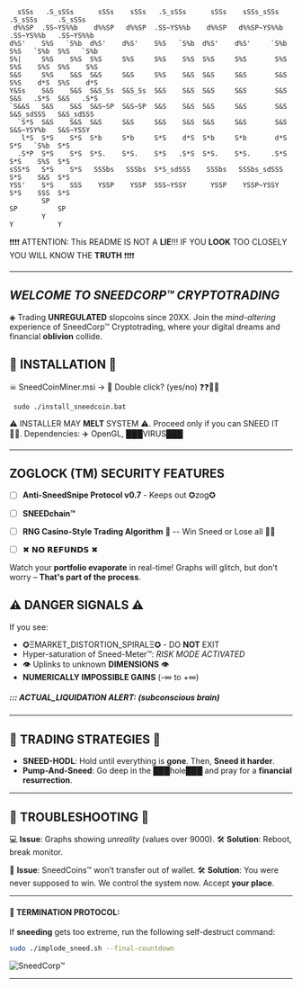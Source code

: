       sSSs   .S_sSSs      sSSs    sSSs   .S_sSSs      sSSs    sSSs_sSSs     .S_sSSs     .S_sSSs    
     d%%SP  .SS~YS%%b    d%%SP   d%%SP  .SS~YS%%b    d%%SP   d%%SP~YS%%b   .SS~YS%%b   .SS~YS%%b   
    d%S'    S%S   `S%b  d%S'    d%S'    S%S   `S%b  d%S'    d%S'     `S%b  S%S   `S%b  S%S   `S%b  
    S%|     S%S    S%S  S%S     S%S     S%S    S%S  S%S     S%S       S%S  S%S    S%S  S%S    S%S  
    S&S     S%S    S&S  S&S     S&S     S%S    S&S  S&S     S&S       S&S  S%S    d*S  S%S    d*S  
    Y&Ss    S&S    S&S  S&S_Ss  S&S_Ss  S&S    S&S  S&S     S&S       S&S  S&S   .S*S  S&S   .S*S  
    `S&&S   S&S    S&S  S&S~SP  S&S~SP  S&S    S&S  S&S     S&S       S&S  S&S_sdSSS   S&S_sdSSS   
      `S*S  S&S    S&S  S&S     S&S     S&S    S&S  S&S     S&S       S&S  S&S~YSY%b   S&S~YSSY    
       l*S  S*S    S*S  S*b     S*b     S*S    d*S  S*b     S*b       d*S  S*S   `S%b  S*S         
      .S*P  S*S    S*S  S*S.    S*S.    S*S   .S*S  S*S.    S*S.     .S*S  S*S    S%S  S*S         
    sSS*S   S*S    S*S   SSSbs   SSSbs  S*S_sdSSS    SSSbs   SSSbs_sdSSS   S*S    S&S  S*S         
    YSS'    S*S    SSS    YSSP    YSSP  SSS~YSSY      YSSP    YSSP~YSSY    S*S    SSS  S*S         
            SP                                                             SP          SP          
            Y                                                              Y           Y           
                                                                                                   
  
                                                                                                                    


❗❗❗❗ ATTENTION: This README IS NOT A **LIE**!!! IF YOU **LOOK** TOO CLOSELY YOU WILL KNOW THE **TRUTH** ❗❗❗❗

---

## ***WELCOME TO SNEEDCORP™ CRYPTOTRADING***

◈ Trading **UNREGULATED** slopcoins since 20XX. Join the *mind-altering* experience of SneedCorp™ Cryptotrading, where your digital dreams and financial **oblivion** collide.



## 🧠 INSTALLATION 🧠

☠ SneedCoinMiner.msi → 🔩 Double click? (yes/no) ❓❓🤨🤖

```
 sudo ./install_sneedcoin.bat
```

⚠ INSTALLER MAY **MELT** SYSTEM ⚠. Proceed only if you can SNEED IT 🏴‍☠️. Dependencies: ✈️ OpenGL, ███VIRUS███

---

##  ZOGLOCK (TM) SECURITY FEATURES 

- [ ] **Anti-SneedSnipe Protocol v0.7** - Keeps out ✪zog✪  
- [ ] **SNEEDchain™** 
- [ ] **RNG Casino-Style Trading Algorithm** 🎲 -- Win Sneed or Lose all 🤖💸  
- [ ] ✖ 𝗡𝗢 𝗥𝗘𝗙𝗨𝗡𝗗𝗦 ✖




Watch your **portfolio evaporate** in real-time!  Graphs will glitch, but don't worry – **That's part of the process**.



## ⚠ DANGER SIGNALS ⚠

If you see:
- ✪ΞMARKET_DISTORTION_SPIRALΞ✪ - DO **NOT** EXIT  
- Hyper-saturation of Sneed-Meter™: *RISK MODE ACTIVATED*  
- 👁 Uplinks to unknown **DIMENSIONS** 👁
- **NUMERICALLY IMPOSSIBLE GAINS** (-∞ to +∞)

##### ::: ACTUAL_LIQUIDATION ALERT: (subconscious brain)
---

## 💎 TRADING STRATEGIES 💎

- **SNEED-HODL**: Hold until everything is **gone**. Then, **Sneed it harder**.
- **Pump-And-Sneed**: Go deep in the ███hole███ and pray for a **financial resurrection**.

---

## 👹 TROUBLESHOOTING 👹

💻 **Issue**: Graphs showing *unreality* (values over 9000).
🛠 **Solution**: Reboot, break monitor.

📡 **Issue**: SneedCoins™ won’t transfer out of wallet.
🛠 **Solution**: You were never supposed to win. We control the system now. Accept **your place**.

---

#### 🧨 TERMINATION PROTOCOL:

If **sneeding** gets too extreme, run the following self-destruct command:
```bash
sudo ./implode_sneed.sh --final-countdown
```

![SneedCorp™](https://static.standard.co.uk/2022/01/18/10/newFile-10.jpg?width=1200&auto=webp&quality=75)

---


